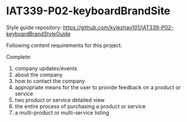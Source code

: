 # IAT339-P02-keyboardBrandSite
Style guide repository:
https://github.com/kylezhao101/IAT339-P02-keyboardBrandStyleGuide

Following content requirements for this project:

Complete:
<ol>
<li>company updates/events 
<li>about the company
<li>how to contact the company
<li>appropriate means for the user to provide feedback on a product or service
<li>two product or service detailed view
<li>the entire process of purchasing a product or service
<li>a multi-product or multi-service listing
</ol>
